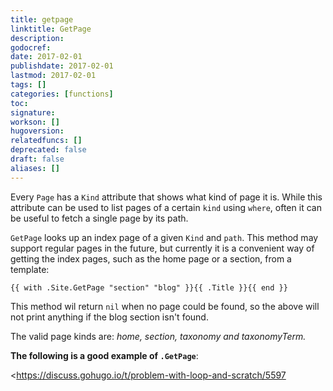 ```yaml
---
title: getpage
linktitle: GetPage
description:
godocref:
date: 2017-02-01
publishdate: 2017-02-01
lastmod: 2017-02-01
tags: []
categories: [functions]
toc:
signature:
workson: []
hugoversion:
relatedfuncs: []
deprecated: false
draft: false
aliases: []
---
```


Every `Page` has a `Kind` attribute that shows what kind of page it is. While this attribute can be used to list pages of a certain `kind` using `where`, often it can be useful to fetch a single page by its path.

`GetPage` looks up an index page of a given `Kind` and `path`. This method may support regular pages in the future, but currently it is a convenient way of getting the index pages, such as the home page or a section, from a template:

    {{ with .Site.GetPage "section" "blog" }}{{ .Title }}{{ end }}

This method wil return `nil` when no page could be found, so the above will not print anything if the blog section isn't found.

The valid page kinds are: *home, section, taxonomy and taxonomyTerm.*

**The following is a good example of `.GetPage`**:

<https://discuss.gohugo.io/t/problem-with-loop-and-scratch/5597

